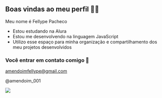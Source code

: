 ## Boas vindas ao meu perfil 🧑‍⚕️

Meu nome é Fellype Pacheco

- Estou estudando na Alura
- Estou me desenvolvendo na linguagem JavaScript
- Utilizo esse espaço para minha organização e compartilhamento dos meu projetos desenvolvidos

### Você entrar em contato comigo 📧

amendoimfellype@gmail.com

@amendoim_001

![](https://media1.tenor.com/m/AtJ9NKLndOQAAAAd/simonriley-simon-ghost-riley.gif)
